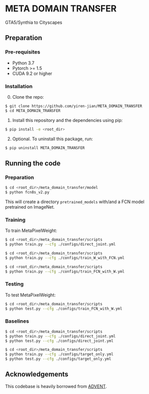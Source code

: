 # META DOMAIN TRANSFER
GTA5/Synthia to Cityscapes

## Preparation

### Pre-requisites
* Python 3.7
* Pytorch >= 1.5
* CUDA 9.2 or higher

### Installation
0. Clone the repo:
```bash
$ git clone https://github.com/yiren-jian/META_DOMAIN_TRANSFER
$ cd META_DOMAIN_TRANSFER
```

1. Install this repository and the dependencies using pip:
```bash
$ pip install -e <root_dir>
```

2. Optional. To uninstall this package, run:
```bash
$ pip uninstall META_DOMAIN_TRANSFER
```

## Running the code
### Preparation
```bash
$ cd <root_dir>/meta_domain_transfer/model
$ python fcn8s_v2.py
```
This will create a directory `pretrained_models` with/and a FCN model pretrained on ImageNet.

### Training
To train MetaPixelWeight:

```bash
$ cd <root_dir>/meta_domain_transfer/scripts
$ python train.py --cfg ./configs/direct_joint.yml
```

```bash
$ cd <root_dir>/meta_domain_transfer/scripts
$ python train.py --cfg ./configs/train_W_with_FCN.yml
```

```bash
$ cd <root_dir>/meta_domain_transfer/scripts
$ python train.py --cfg ./configs/train_FCN_with_W.yml
```


### Testing
To test MetaPixelWeight:
```bash
$ cd <root_dir>/meta_domain_transfer/scripts
$ python test.py --cfg ./configs/train_FCN_with_W.yml
```

### Baselines

```bash
$ cd <root_dir>/meta_domain_transfer/scripts
$ python train.py --cfg ./configs/direct_joint.yml
$ python test.py --cfg ./configs/direct_joint.yml
```

```bash
$ cd <root_dir>/meta_domain_transfer/scripts
$ python train.py --cfg ./configs/target_only.yml
$ python test.py --cfg ./configs/target_only.yml
```

## Acknowledgements
This codebase is heavily borrowed from [ADVENT](https://github.com/valeoai/ADVENT).
